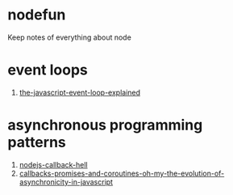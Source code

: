 nodefun
=======

Keep notes of everything about node 

event loops
=======
1. [the-javascript-event-loop-explained](http://blog.carbonfive.com/2013/10/27/the-javascript-event-loop-explained/)

asynchronous programming patterns
=======
1. [nodejs-callback-hell](http://www.infoq.com/cn/articles/nodejs-callback-hell)
2. [callbacks-promises-and-coroutines-oh-my-the-evolution-of-asynchronicity-in-javascript](http://www.slideshare.net/domenicdenicola/callbacks-promises-and-coroutines-oh-my-the-evolution-of-asynchronicity-in-javascript)
